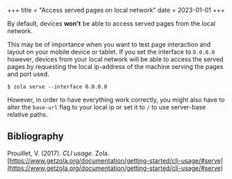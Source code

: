 +++
title = "Access served pages on local network"
date = 2023-01-01
+++

By default, devices **won't** be able to access served pages from the local
network.

This may be of importance when you want to test page interaction and layout on
your mobile device or tablet. If you set the interface to `0.0.0.0` however,
devices from your local network will be able to access the served pages by
requesting the local ip-address of the machine serving the pages and port used.

```
$ zola serve --interface 0.0.0.0
```

However, in order to have everything work correctly, you might also have to
alter the `base-url` flag to your local ip or set it to `/` to use server-base
relative paths.

## Bibliography

Prouillet, V. (2017). _CLI usage_. Zola. [https://www.getzola.org/documentation/getting-started/cli-usage/#serve](https://www.getzola.org/documentation/getting-started/cli-usage/#serve)
